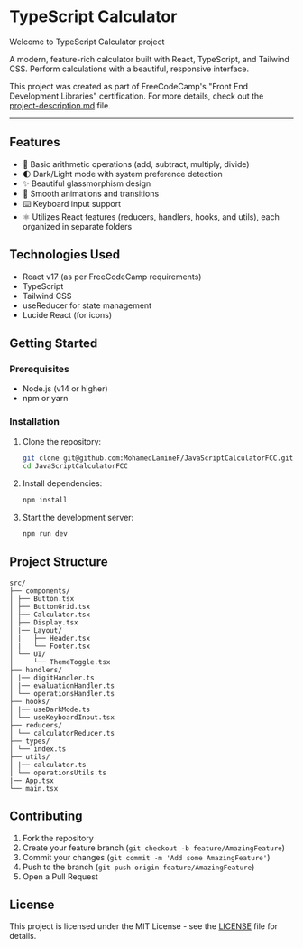 # TypeScript Calculator

Welcome to TypeScript Calculator project

A modern, feature-rich calculator built with React, TypeScript, and Tailwind CSS. Perform calculations with a beautiful, responsive interface.

This project was created as part of FreeCodeCamp's "Front End Development Libraries" certification. For more details, check out the [project-description.md](project-description.md) file.

---

## Features

- 🔢 Basic arithmetic operations (add, subtract, multiply, divide)
- 🌓 Dark/Light mode with system preference detection
- ✨ Beautiful glassmorphism design
- 💅 Smooth animations and transitions
- ⌨️ Keyboard input support
- ⚛️ Utilizes React features (reducers, handlers, hooks, and utils), each organized in separate folders

## Technologies Used

- React v17 (as per FreeCodeCamp requirements)
- TypeScript
- Tailwind CSS
- useReducer for state management
- Lucide React (for icons)

## Getting Started

### Prerequisites

- Node.js (v14 or higher)
- npm or yarn

### Installation

1. Clone the repository:

   ```bash
   git clone git@github.com:MohamedLamineF/JavaScriptCalculatorFCC.git
   cd JavaScriptCalculatorFCC
   ```

2. Install dependencies:

   ```bash
   npm install
   ```

3. Start the development server:
   ```bash
   npm run dev
   ```

## Project Structure

```
src/
├── components/
│ ├── Button.tsx
│ ├── ButtonGrid.tsx
│ ├── Calculator.tsx
│ ├── Display.tsx
│ |── Layout/
│ |   ├── Header.tsx
│ |   └── Footer.tsx
│ └── UI/
│     └── ThemeToggle.tsx
├── handlers/
│ |── digitHandler.ts
│ |── evaluationHandler.ts
│ └── operationsHandler.ts
├── hooks/
│ |── useDarkMode.ts
│ └── useKeyboardInput.tsx
├── reducers/
│ └── calculatorReducer.ts
├── types/
│ └── index.ts
├── utils/
│ |── calculator.ts
│ └── operationsUtils.ts
|── App.tsx
└── main.tsx
```

## Contributing

1. Fork the repository
2. Create your feature branch (`git checkout -b feature/AmazingFeature`)
3. Commit your changes (`git commit -m 'Add some AmazingFeature'`)
4. Push to the branch (`git push origin feature/AmazingFeature`)
5. Open a Pull Request

## License

This project is licensed under the MIT License - see the [LICENSE](LICENSE) file for details.